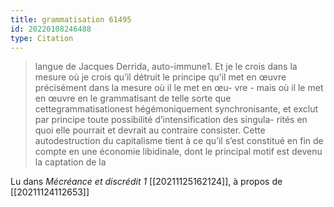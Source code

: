 ```yaml
---
title: grammatisation 61495
id: 20220108246488
type: Citation
---
```


> langue de Jacques Derrida, auto-immune1. Et je le crois dans la mesure où je crois qu’il détruit le principe qu'il met en œuvre précisément dans la mesure où il le met en œu- vre - mais où il le met en œuvre en le grammatisant de telle sorte que cettegrammatisationest hégémoniquement synchronisante, et exclut par principe toute possibilité d’intensification des singula- rités en quoi elle pourrait et devrait au contraire consister. Cette autodestruction du capitalisme tient à ce qu’il s’est constitué en fin de compte en une économie libidinale, dont le principal motif est devenu la captation de la

Lu dans *Mécréance et discrédit 1* [[20211125162124]], à propos de [[20211124112653]]